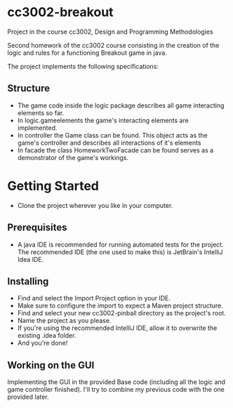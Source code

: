 # cc3002-breakout
Project in the course cc3002, Design and Programming Methodologies

Second homework of the cc3002 course consisting in the creation of the logic and rules for a functioning Breakout game in java.

The project implements the following specifications:

## Structure

* The game code inside the logic package describes all game interacting elements so far.
* In logic.gameelements the game's interacting elements are implemented.
* In controller the Game class can be found. This object acts as the game's controller and describes all interactions of it's elements
* In facade the class HomeworkTwoFacade can be found serves as a demonstrator of the game's workings.

# Getting Started

* Clone the project wherever you like in your computer.

## Prerequisites

* A java IDE is recommended for running automated tests for the project. The recommended IDE (the one used to make this) is JetBrain's IntelliJ Idea IDE.

## Installing

* Find and select the Import Project option in your IDE.
* Make sure to configure the import to expect a Maven project structure.
* Find and select your new cc3002-pinball directory as the project's root.
* Name the project as you please.
* If you're using the recommended IntelliJ IDE, allow it to overwrite the existing .idea folder.
* And you're done!


## Working on the GUI

Implementing the GUI in the provided Base code (including all the logic and game controller finished). I'll try to combine my previous code with the one provided later.
